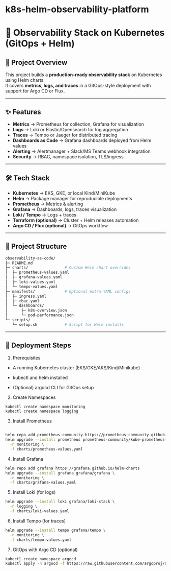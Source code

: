 # k8s-helm-observability-platform

# 🚀 Observability Stack on Kubernetes (GitOps + Helm)

## 🔹 Project Overview
This project builds a **production-ready observability stack** on Kubernetes using Helm charts.  
It covers **metrics, logs, and traces** in a GitOps-style deployment with support for Argo CD or Flux.

---

## ✨ Features
- **Metrics** → Prometheus for collection, Grafana for visualization  
- **Logs** → Loki or Elastic/Opensearch for log aggregation  
- **Traces** → Tempo or Jaeger for distributed tracing  
- **Dashboards as Code** → Grafana dashboards deployed from Helm values  
- **Alerting** → Alertmanager + Slack/MS Teams webhook integration  
- **Security** → RBAC, namespace isolation, TLS/ingress  

---

## 🛠️ Tech Stack
- **Kubernetes** → EKS, GKE, or local Kind/MiniKube  
- **Helm** → Package manager for reproducible deployments  
- **Prometheus** → Metrics & alerting  
- **Grafana** → Dashboards, logs, traces visualization  
- **Loki / Tempo** → Logs + traces  
- **Terraform (optional)** → Cluster + Helm releases automation  
- **Argo CD / Flux (optional)** → GitOps workflow  

---

## 📂 Project Structure
```bash
observability-as-code/
├─ README.md
├─ charts/                # Custom Helm chart overrides
│  ├─ prometheus-values.yaml
│  ├─ grafana-values.yaml
│  ├─ loki-values.yaml
│  └─ tempo-values.yaml
├─ manifests/             # Optional extra YAML configs
│  ├─ ingress.yaml
│  ├─ rbac.yaml
│  └─ dashboards/
│      ├─ k8s-overview.json
│      └─ pod-performance.json
└─ scripts/
   └─ setup.sh            # Script for Helm installs

```
---

## 🚀 Deployment Steps

1. Prerequisites

- A running Kubernetes cluster (EKS/GKE/AKS/Kind/Minikube)

- kubectl and helm installed

- (Optional) argocd CLI for GitOps setup

2. Create Namespaces
```bash
kubectl create namespace monitoring
kubectl create namespace logging
```

3. Install Prometheus
```bash

helm repo add prometheus-community https://prometheus-community.github.io/helm-charts
helm upgrade --install prometheus prometheus-community/kube-prometheus-stack \
  -n monitoring \
  -f charts/prometheus-values.yaml

```
4. Install Grafana
```bash
helm repo add grafana https://grafana.github.io/helm-charts
helm upgrade --install grafana grafana/grafana \
  -n monitoring \
  -f charts/grafana-values.yaml
```

5. Install Loki (for logs)
```bash
helm upgrade --install loki grafana/loki-stack \
  -n logging \
  -f charts/loki-values.yaml
```
6. Install Tempo (for traces)
```bash
helm upgrade --install tempo grafana/tempo \
  -n monitoring \
  -f charts/tempo-values.yaml
```

7. GitOps with Argo CD (optional)
```bash
kubectl create namespace argocd
kubectl apply -n argocd -f https://raw.githubusercontent.com/argoproj/argo-cd/stable/manifests/install.yaml
```


